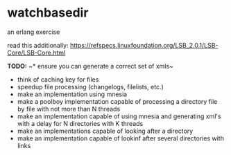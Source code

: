 watchbasedir
============

an erlang exercise 

read this additionally:
https://refspecs.linuxfoundation.org/LSB_2.0.1/LSB-Core/LSB-Core.html

**TODO:**
~* ensure you can generate a correct set of xmls~
* think of caching key for files
* speedup file processing (changelogs, filelists, etc.)
* make an implementation using mnesia
* make a poolboy implementation capable of processing a directory file by file with not more than N threads
* make an implementation capable of using mnesia and generating xml's with a delay for N directories with K threads
* make an implementations capable of looking after a directory
* make an implementation capable of lookinf after several directories with links

